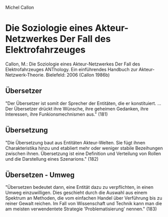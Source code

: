 Michel Callon

Die Soziologie eines Akteur-Netzwerkes
Der Fall des Elektrofahrzeuges
==============================

Callon, M.:
Die Soziologie eines Akteur-Netzwerkes
Der Fall des Elektrofahrzeuges
ANThology. Ein einführendes Handbuch zur Akteur-Netzwerk-Theorie.
Bielefeld: 2006
(Callon 1986b)

Übersetzer
----------
"Der Übersetzer ist somit der Sprecher der Entitäten, die er konstituiert. ... Der Übersetzer drückt ihre Wünsche, ihre geheimen Gedanken, ihre Interessen, ihre Funkionsmechnismen aus." (181)

Übersetzung
-----------
"Die Übersetzung baut aus Entitäten Akteur-Welten. Sie fügt ihnen Charakteristika hinzu und etabliert mehr oder weniger stabile Bezeihungen zwischen ihnen. Übersetzung ist eine Definition und Verteilung von Rollen und die Darstellung eines Szenarions." (182)

Übersetzen - Umweg
------------------
"Übersetzen bedeutet dann, eine Entität dazu zu verpflichten, in einen Umweg einzuwilligen. Dies geschieht durch die Auswahl aus einem Spektrum an Methoden, die vom einfachen Handel über Verführung bis zu reiner Gewalt reichen. Im Fall von Wissenschaft und Technik kann man die am meisten verwendentete Strategie 'Problematisierung' nennen." (183)


